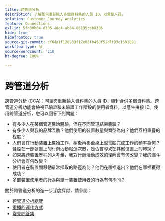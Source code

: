 ```yaml
---
title: 跨管道分析
description: 了解如何重新輸入多個資料集的人員 ID，以彙整人員。
solution: Customer Journey Analytics
feature: Connections
exl-id: 5fb30b64-d305-4de4-ab84-66195ceb8386
hide: true
hidefromtoc: true
source-git-commit: cf6da1f126933f17e05fb458f52dff93c1601891
workflow-type: ht
source-wordcount: '210'
ht-degree: 100%

---
```


# 跨管道分析

跨管道分析 (CCA)：可讓您重新輸入資料集的人員 ID，順利合併多個資料集。跨管道分析功能會檢視已驗證和未驗證工作階段的使用者資料，以產生拼接 ID。使用跨管道分析，您可以回答下列問題：

* 有多少人在某個管道開始體驗，但在不同管道結束體驗？
* 有多少人與我的品牌互動？他們使用的裝置數量與類型為何？他們互相重疊的程度？
* 人們會在行動裝置上開始工作，稍後再移至桌上型電腦完成工作的頻率為何？登陸在一部裝置上的行銷活動點進次數，是否會導致在其他位置上的轉換？
* 如果將跨裝置歷程列入考量，我對行銷活動成效的理解會有何改變？我的漏斗分析會有何改變？
* 使用者在裝置間移動最常採取的路徑為何？他們在哪裡退出？他們在哪裡獲得成功？
* 多部裝置使用者的行為與單一裝置使用者的行為有何不同？

關於跨管道分析的進一步深度探討，請參閱：

* [跨管道分析總覽](/help/cca/overview.md)
* [重播的運作方式](/help/cca/replay.md)
* [常見問答集](/help/cca/faq.md)
